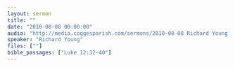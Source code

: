 ```yaml
---
layout: sermon
title: ""
date: "2010-08-08 00:00:00"
audio: "http://media.coggesparish.com/sermons/2010-08-08 Richard Young.mp3"
speaker: "Richard Young"
files: [""]
bible_passages: ["Luke 12:32-40"]
---
```

